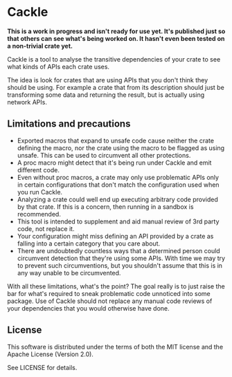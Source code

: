 # Cackle

**This is a work in progress and isn't ready for use yet. It's published just so that others can see
what's being worked on. It hasn't even been tested on a non-trivial crate yet.**

Cackle is a tool to analyse the transitive dependencies of your crate to see what kinds of APIs each
crate uses.

The idea is look for crates that are using APIs that you don't think they should be using. For
example a crate that from its description should just be transforming some data and returning the
result, but is actually using network APIs.

## Limitations and precautions

* Exported macros that expand to unsafe code cause neither the crate defining the macro, nor the
  crate using the macro to be flagged as using unsafe. This can be used to circumvent all other
  protections.
* A proc macro might detect that it's being run under Cackle and emit different code.
* Even without proc macros, a crate may only use problematic APIs only in certain configurations
  that don't match the configuration used when you run Cackle.
* Analyzing a crate could well end up executing arbitrary code provided by that crate. If this is a
  concern, then running in a sandbox is recommended.
* This tool is intended to supplement and aid manual review of 3rd party code, not replace it.
* Your configuration might miss defining an API provided by a crate as falling into a certain
  category that you care about.
* There are undoubtedly countless ways that a determined person could circumvent detection that
  they're using some APIs. With time we may try to prevent such circumventions, but you shouldn't
  assume that this is in any way unable to be circumvented.

With all these limitations, what's the point? The goal really is to just raise the bar for what's
required to sneak problematic code unnoticed into some package. Use of Cackle should not replace any
manual code reviews of your dependencies that you would otherwise have done.

## License

This software is distributed under the terms of both the MIT license and the Apache License (Version
2.0).

See LICENSE for details.
